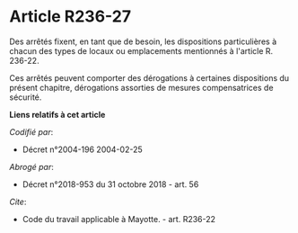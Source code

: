 # Article R236-27

Des arrêtés fixent, en tant que de besoin, les dispositions particulières à chacun des types de locaux ou emplacements
mentionnés à l'article R. 236-22.

Ces arrêtés peuvent comporter des dérogations à certaines dispositions du présent chapitre, dérogations assorties de mesures
compensatrices de sécurité.

**Liens relatifs à cet article**

_Codifié par_:

  - Décret n°2004-196 2004-02-25

_Abrogé par_:

  - Décret n°2018-953 du 31 octobre 2018 - art. 56

_Cite_:

  - Code du travail applicable à Mayotte. - art. R236-22
